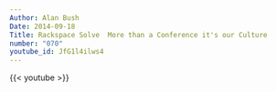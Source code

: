 ```yaml
---
Author: Alan Bush
Date: 2014-09-18
Title: Rackspace Solve  More than a Conference it's our Culture
number: "070"
youtube_id: JfG1l4ilws4
---
```


{{< youtube >}}
